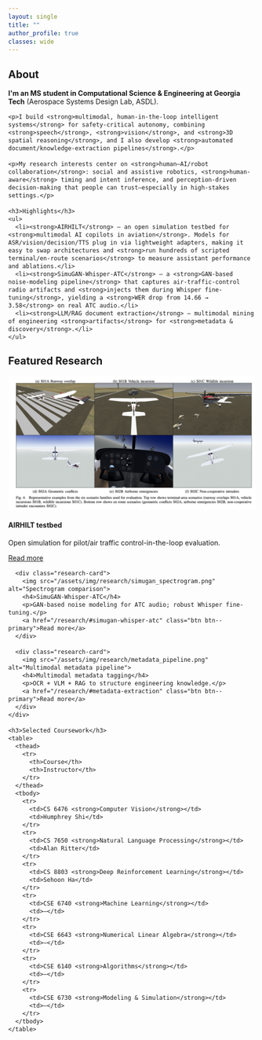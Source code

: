 ```yaml
---
layout: single
title: ""
author_profile: true
classes: wide
---
```


<div class="three-column-container">
  <!-- Column 1 (Left) is the theme's sidebar: author_profile + links + News -->

  <!-- Column 2 (Center): About + Highlights -->
  <div class="main-content-column">
    <h2>About</h2>
    <p><strong>I'm an MS student in Computational Science & Engineering at Georgia Tech</strong> (Aerospace Systems Design Lab, ASDL).</p>

    <p>I build <strong>multimodal, human-in-the-loop intelligent systems</strong> for safety-critical autonomy, combining <strong>speech</strong>, <strong>vision</strong>, and <strong>3D spatial reasoning</strong>, and I also develop <strong>automated document/knowledge-extraction pipelines</strong>.</p>

    <p>My research interests center on <strong>human–AI/robot collaboration</strong>: social and assistive robotics, <strong>human-aware</strong> timing and intent inference, and perception-driven decision-making that people can trust—especially in high-stakes settings.</p>

    <h3>Highlights</h3>
    <ul>
      <li><strong>AIRHILT</strong> — an open simulation testbed for <strong>multimodal AI copilots in aviation</strong>. Models for ASR/vision/decision/TTS plug in via lightweight adapters, making it easy to swap architectures and <strong>run hundreds of scripted terminal/en-route scenarios</strong> to measure assistant performance and ablations.</li>
      <li><strong>SimuGAN-Whisper-ATC</strong> — a <strong>GAN-based noise-modeling pipeline</strong> that captures air-traffic-control radio artifacts and <strong>injects them during Whisper fine-tuning</strong>, yielding a <strong>WER drop from 14.66 → 3.58</strong> on real ATC audio.</li>
      <li><strong>LLM/RAG document extraction</strong> — multimodal mining of engineering <strong>artifacts</strong> for <strong>metadata & discovery</strong>.</li>
    </ul>
  </div>

  <!-- Column 3 (Right): Featured Research + Coursework -->
  <div class="research-coursework-column">
    <h2>Featured Research</h2>
    <div class="research-cards">
      <div class="research-card">
        <img src="/assets/img/research/airhilt_scenarios.png" alt="AIRHILT scenario montage">
        <h4>AIRHILT testbed</h4>
        <p>Open simulation for pilot/air traffic control-in-the-loop evaluation.</p>
        <a href="/research/#airhilt" class="btn btn--primary">Read more</a>
      </div>

      <div class="research-card">
        <img src="/assets/img/research/simugan_spectrogram.png" alt="Spectrogram comparison">
        <h4>SimuGAN-Whisper-ATC</h4>
        <p>GAN-based noise modeling for ATC audio; robust Whisper fine-tuning.</p>
        <a href="/research/#simugan-whisper-atc" class="btn btn--primary">Read more</a>
      </div>

      <div class="research-card">
        <img src="/assets/img/research/metadata_pipeline.png" alt="Multimodal metadata pipeline">
        <h4>Multimodal metadata tagging</h4>
        <p>OCR + VLM + RAG to structure engineering knowledge.</p>
        <a href="/research/#metadata-extraction" class="btn btn--primary">Read more</a>
      </div>
    </div>

    <h3>Selected Coursework</h3>
    <table>
      <thead>
        <tr>
          <th>Course</th>
          <th>Instructor</th>
        </tr>
      </thead>
      <tbody>
        <tr>
          <td>CS 6476 <strong>Computer Vision</strong></td>
          <td>Humphrey Shi</td>
        </tr>
        <tr>
          <td>CS 7650 <strong>Natural Language Processing</strong></td>
          <td>Alan Ritter</td>
        </tr>
        <tr>
          <td>CS 8803 <strong>Deep Reinforcement Learning</strong></td>
          <td>Sehoon Ha</td>
        </tr>
        <tr>
          <td>CSE 6740 <strong>Machine Learning</strong></td>
          <td>—</td>
        </tr>
        <tr>
          <td>CSE 6643 <strong>Numerical Linear Algebra</strong></td>
          <td>—</td>
        </tr>
        <tr>
          <td>CSE 6140 <strong>Algorithms</strong></td>
          <td>—</td>
        </tr>
        <tr>
          <td>CSE 6730 <strong>Modeling & Simulation</strong></td>
          <td>—</td>
        </tr>
      </tbody>
    </table>
  </div>
</div>
